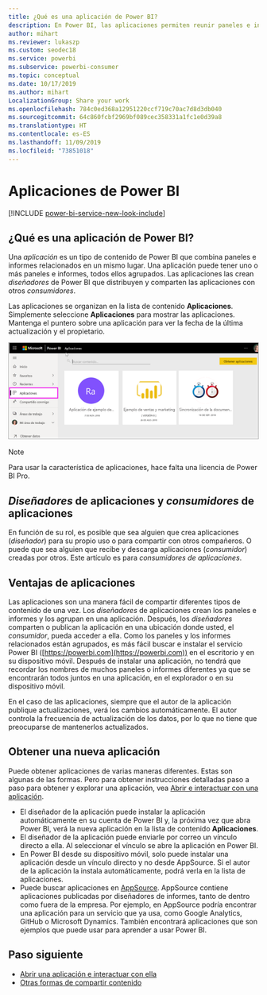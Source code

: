 ```yaml
---
title: ¿Qué es una aplicación de Power BI?
description: En Power BI, las aplicaciones permiten reunir paneles e informes relacionados en un solo lugar.
author: mihart
ms.reviewer: lukaszp
ms.custom: seodec18
ms.service: powerbi
ms.subservice: powerbi-consumer
ms.topic: conceptual
ms.date: 10/17/2019
ms.author: mihart
LocalizationGroup: Share your work
ms.openlocfilehash: 784c0ed368a12951220ccf719c70ac7d8d3db040
ms.sourcegitcommit: 64c860fcbf2969bf089cec358331a1fc1e0d39a8
ms.translationtype: HT
ms.contentlocale: es-ES
ms.lasthandoff: 11/09/2019
ms.locfileid: "73851018"
---
```

# <a name="apps-in-power-bi"></a>Aplicaciones de Power BI

[!INCLUDE [power-bi-service-new-look-include](../includes/power-bi-service-new-look-include.md)]

## <a name="what-is-a-power-bi-app"></a>¿Qué es una aplicación de Power BI?
Una *aplicación* es un tipo de contenido de Power BI que combina paneles e informes relacionados en un mismo lugar. Una aplicación puede tener uno o más paneles e informes, todos ellos agrupados. Las aplicaciones las crean *diseñadores* de Power BI que distribuyen y comparten las aplicaciones con otros *consumidores*. 

Las aplicaciones se organizan en la lista de contenido **Aplicaciones**. Simplemente seleccione **Aplicaciones** para mostrar las aplicaciones. Mantenga el puntero sobre una aplicación para ver la fecha de la última actualización y el propietario. 

![Aplicaciones de Power BI](./media/end-user-apps/power-bi-apps.png)

> [!NOTE]
> Para usar la característica de aplicaciones, hace falta una licencia de Power BI Pro. <!-- add link to how to figure out your license -->

## <a name="app-designers-and-app-consumers"></a>***Diseñadores*** de aplicaciones y ***consumidores*** de aplicaciones
En función de su rol, es posible que sea alguien que crea aplicaciones (*diseñador*) para su propio uso o para compartir con otros compañeros. O puede que sea alguien que recibe y descarga aplicaciones (*consumidor*) creadas por otros. Este artículo es para *consumidores de aplicaciones*.

## <a name="advantages-of-apps"></a>Ventajas de aplicaciones
Las aplicaciones son una manera fácil de compartir diferentes tipos de contenido de una vez. Los *diseñadores* de aplicaciones crean los paneles e informes y los agrupan en una aplicación. Después, los *diseñadores* comparten o publican la aplicación en una ubicación donde usted, el *consumidor*, pueda acceder a ella. Como los paneles y los informes relacionados están agrupados, es más fácil buscar e instalar el servicio Power BI ([https://powerbi.com](https://powerbi.com)) en el escritorio y en su dispositivo móvil. Después de instalar una aplicación, no tendrá que recordar los nombres de muchos paneles o informes diferentes ya que se encontrarán todos juntos en una aplicación, en el explorador o en su dispositivo móvil.

En el caso de las aplicaciones, siempre que el autor de la aplicación publique actualizaciones, verá los cambios automáticamente. El autor controla la frecuencia de actualización de los datos, por lo que no tiene que preocuparse de mantenerlos actualizados. 

<!-- add conceptual art -->
## <a name="get-a-new-app"></a>Obtener una nueva aplicación
Puede obtener aplicaciones de varias maneras diferentes. Estas son algunas de las formas.  Pero para obtener instrucciones detalladas paso a paso para obtener y explorar una aplicación, vea [Abrir e interactuar con una aplicación](end-user-app-view.md).

- El diseñador de la aplicación puede instalar la aplicación automáticamente en su cuenta de Power BI y, la próxima vez que abra Power BI, verá la nueva aplicación en la lista de contenido **Aplicaciones**. 
- El diseñador de la aplicación puede enviarle por correo un vínculo directo a ella. Al seleccionar el vínculo se abre la aplicación en Power BI.
- En Power BI desde su dispositivo móvil, solo puede instalar una aplicación desde un vínculo directo y no desde AppSource. Si el autor de la aplicación la instala automáticamente, podrá verla en la lista de aplicaciones.
- Puede buscar aplicaciones en [AppSource](https://appsource.microsoft.com). AppSource contiene aplicaciones publicadas por diseñadores de informes, tanto de dentro como fuera de la empresa. Por ejemplo, en AppSource podría encontrar una aplicación para un servicio que ya usa, como Google Analytics, GitHub o Microsoft Dynamics. También encontrará aplicaciones que son ejemplos que puede usar para aprender a usar Power BI.  


## <a name="next-step"></a>Paso siguiente
* [Abrir una aplicación e interactuar con ella](end-user-app-view.md)
* [Otras formas de compartir contenido](end-user-shared-with-me.md)

